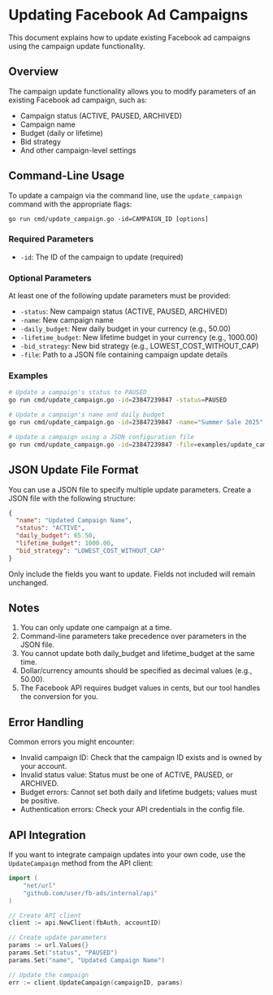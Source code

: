 # Updating Facebook Ad Campaigns

This document explains how to update existing Facebook ad campaigns using the campaign update functionality.

## Overview

The campaign update functionality allows you to modify parameters of an existing Facebook ad campaign, such as:

- Campaign status (ACTIVE, PAUSED, ARCHIVED)
- Campaign name
- Budget (daily or lifetime)
- Bid strategy
- And other campaign-level settings

## Command-Line Usage

To update a campaign via the command line, use the `update_campaign` command with the appropriate flags:

```
go run cmd/update_campaign.go -id=CAMPAIGN_ID [options]
```

### Required Parameters

- `-id`: The ID of the campaign to update (required)

### Optional Parameters

At least one of the following update parameters must be provided:

- `-status`: New campaign status (ACTIVE, PAUSED, ARCHIVED)
- `-name`: New campaign name
- `-daily_budget`: New daily budget in your currency (e.g., 50.00)
- `-lifetime_budget`: New lifetime budget in your currency (e.g., 1000.00)
- `-bid_strategy`: New bid strategy (e.g., LOWEST_COST_WITHOUT_CAP)
- `-file`: Path to a JSON file containing campaign update details

### Examples

```bash
# Update a campaign's status to PAUSED
go run cmd/update_campaign.go -id=23847239847 -status=PAUSED

# Update a campaign's name and daily budget
go run cmd/update_campaign.go -id=23847239847 -name="Summer Sale 2025" -daily_budget=75.50

# Update a campaign using a JSON configuration file
go run cmd/update_campaign.go -id=23847239847 -file=examples/update_campaign.json
```

## JSON Update File Format

You can use a JSON file to specify multiple update parameters. Create a JSON file with the following structure:

```json
{
  "name": "Updated Campaign Name",
  "status": "ACTIVE",
  "daily_budget": 65.50,
  "lifetime_budget": 1000.00,
  "bid_strategy": "LOWEST_COST_WITHOUT_CAP"
}
```

Only include the fields you want to update. Fields not included will remain unchanged.

## Notes

1. You can only update one campaign at a time.
2. Command-line parameters take precedence over parameters in the JSON file.
3. You cannot update both daily_budget and lifetime_budget at the same time.
4. Dollar/currency amounts should be specified as decimal values (e.g., 50.00).
5. The Facebook API requires budget values in cents, but our tool handles the conversion for you.

## Error Handling

Common errors you might encounter:

- Invalid campaign ID: Check that the campaign ID exists and is owned by your account.
- Invalid status value: Status must be one of ACTIVE, PAUSED, or ARCHIVED.
- Budget errors: Cannot set both daily and lifetime budgets; values must be positive.
- Authentication errors: Check your API credentials in the config file.

## API Integration

If you want to integrate campaign updates into your own code, use the `UpdateCampaign` method from the API client:

```go
import (
    "net/url"
    "github.com/user/fb-ads/internal/api"
)

// Create API client
client := api.NewClient(fbAuth, accountID)

// Create update parameters
params := url.Values{}
params.Set("status", "PAUSED")
params.Set("name", "Updated Campaign Name")

// Update the campaign
err := client.UpdateCampaign(campaignID, params)
```